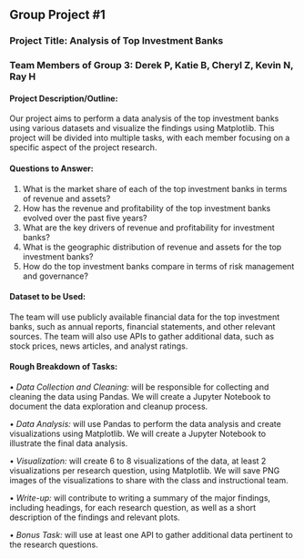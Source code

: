 ## Group Project #1

### Project Title: Analysis of Top Investment Banks

### Team Members of Group 3: Derek P, Katie B, Cheryl Z, Kevin N, Ray H 

#### Project Description/Outline: 

Our project aims to perform a data analysis of the top investment banks using various datasets and visualize the findings using Matplotlib. This project will be divided into multiple tasks, with each member focusing on a specific aspect of the project research. 

#### Questions to Answer:

1.	What is the market share of each of the top investment banks in terms of revenue and assets?
2.	How has the revenue and profitability of the top investment banks evolved over the past five years?
3.	What are the key drivers of revenue and profitability for investment banks?
4.	What is the geographic distribution of revenue and assets for the top investment banks?
5.	How do the top investment banks compare in terms of risk management and governance?

#### Dataset to be Used:

The team will use publicly available financial data for the top investment banks, such as annual reports, financial statements, and other relevant sources. The team will also use APIs to gather additional data, such as stock prices, news articles, and analyst ratings. 

#### Rough Breakdown of Tasks:

•	*Data Collection and Cleaning:* will be responsible for collecting and cleaning the data using Pandas. We will create a Jupyter Notebook to document the data exploration and cleanup process.

•	*Data Analysis:* will use Pandas to perform the data analysis and create visualizations using Matplotlib. We will create a Jupyter Notebook to illustrate the final data analysis.

•	*Visualization:* will create 6 to 8 visualizations of the data, at least 2 visualizations per research question, using Matplotlib. We will save PNG images of the visualizations to share with the class and instructional team.

•	*Write-up:* will contribute to writing a summary of the major findings, including headings, for each research question, as well as a short description of the findings and relevant plots.

•	*Bonus Task:* will use at least one API to gather additional data pertinent to the research questions.

